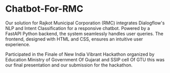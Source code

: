 # Chatbot-For-RMC

Our solution for Rajkot Municipal Corporation (RMC) integrates Dialogflow's NLP and Intent Classification for a responsive chatbot. Powered by a FastAPI Python backend, the system seamlessly handles user queries. The frontend, designed with HTML and CSS, ensures an intuitive user experience.

Participated in the Finale of New India Vibrant Hackathon organized by Education Ministry of Government Of Gujarat and SSIP cell Of GTU this was our final presentation and our submission for the hackathon.
